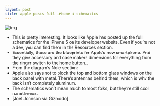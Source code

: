 ```yaml
---
layout: post
title: Apple posts full iPhone 5 schematics
---
```

![img](http://media.idownloadblog.com/wp-content/uploads/2012/09/iphone-5-diagram.png)
* This is pretty interesting. It looks like Apple has posted up the full schematics for the iPhone 5 on its developer website. Even if you’re not a dev, you can find them in the Resources section.
* Essentially, these are the blueprints for Apple’s new smartphone. And they give accessory and case makers dimensions for everything from the ringer switch to the home button…
* From the diagram’s Note section:
* Apple also says not to block the top and bottom glass windows on the back panel with metal. There’s antennas behind them, which is why the back isn’t completely aluminum.
* The schematics won’t mean much to most folks, but they’re still cool nonetheless.
* [Joel Johnson via Gizmodo]

